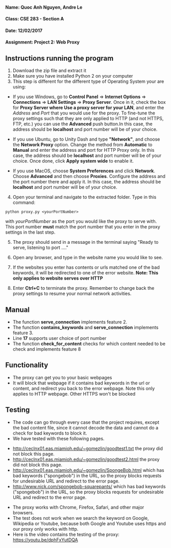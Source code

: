 #### Name: Quoc Anh Nguyen, Andre Le
#### Class: CSE 283 - Section A
#### Date: 12/02/2017
#### Assignment: Project 2: Web Proxy

## Instructions running the program

1. Download the zip file and extract it
2. Make sure you have installed Python 2 on your computer
3. This step is different for the different type of Operating System your are using:

 * If you use Windows, go to **Control Panel** => **Internet Options** => **Connections** => **LAN Settings** => **Proxy Server**. Once in it, check the box for **Proxy Server where Use a proxy server for your LAN**, and enter the *Address* and *Port* that you would use for the proxy. To fine-tune the proxy settings such that they are only applied to HTTP (and not HTTPS, FTP, etc.) you can use the **Advanced** push button.In this case, the address should be **localhost** and port number will be of your choice.

 * If you use Ubuntu, go to Unity Dash and type **"Network"**, and choose the **Network Proxy** option. Change the method from **Automatic** to **Manual** and enter the address and port for HTTP Proxy only. In this case, the address should be **localhost** and port number will be of your choice. Once done, click **Apply system wide** to enable it.

 * If you use MacOS, choose **System Preferences** and click **Network**. Choose **Advanced** and then choose **Proxies**. Configure the address and the port number there and apply it. In this case, the address should be **localhost** and port number will be of your choice.

4. Open your terminal and navigate to the extracted folder. Type in this command:
```
python proxy.py <yourPortNumber>
```
with *yourPortNumber* as the port you would like the proxy to serve with. This port number **must** match the port number that you enter in the proxy settings in the last step.

5. The proxy should send in a message in the terminal saying "Ready to serve, listening to port ...."

6. Open any browser, and type in the website name you would like to see.

7. If the websites you enter has contents or urls matched one of the bad keywords, it will be redirected to one of the error website. **Note: This only applies to website serves over HTTP**

8. Enter **Ctrl+C** to terminate the proxy. Remember to change back the proxy settings to resume your normal network activities.

## Manual
* The function **serve_connection** implements feature 2.
* The function **contains_keywords** and **serve_connection** implements feature 3.
* Line **17** supports user choice of port number
* The function **check_for_content** checks for which content needed to be check and implements feature 8

## Functionality
* The proxy can get you to your basic webpages
* It will block that webpage if it contains bad keywords in the url or content, and redirect you back to the error webpage. Note this only applies to HTTP webpage. Other HTTPS won't be blocked

## Testing
* The code can go through every case that the project requires, except the bad content file, since it cannot decode the data and cannot do a check for bad keywords to block it.
* We have tested with these following pages.
- http://ceclnx01.eas.miamioh.edu/~gomezlin/goodtest1.txt the proxy did not block this page.
- http://ceclnx01.eas.miamioh.edu/~gomezlin/goodtest2.html the proxy did not block this page.
- http://ceclnx01.eas.miamioh.edu/~gomezlin/SpongeBob.html which has bad keywords ("spongebob") in the URL, so the proxy blocks requests for undesirable URL and redirect to the error page.
- http://www.nick.com/spongebob-squarepants/ which has bad keywords ("spongebob") in the URL, so the proxy blocks requests for undesirable URL and redirect to the error page.
* The proxy works with Chrome, Firefox, Safari, and other major browsers.
* The test does not work when we search the keyword on Google, Wikipedia or Youtube, because both Google and Youtube uses https and our proxy only works with http.
* Here is the video contains the testing of the proxy: https://youtu.be/dphFxYutDQA